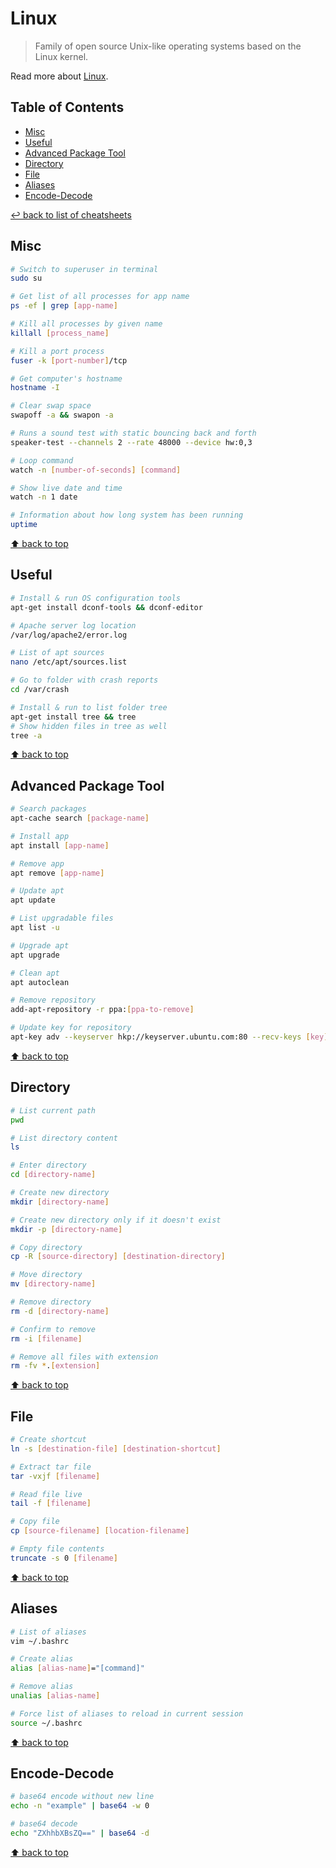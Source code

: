 # Linux
> Family of open source Unix-like operating systems based on the Linux kernel.

Read more about [Linux](https://www.linux.org/).

## Table of Contents

* [Misc](#misc)
* [Useful](#useful)
* [Advanced Package Tool](#advanced-package-tool)
* [Directory](#directory)
* [File](#file)
* [Aliases](#aliases)
* [Encode-Decode](#encode-decode)

[↩ back to list of cheatsheets](README.md#list-of-cheatsheets)

## Misc

```bash
# Switch to superuser in terminal
sudo su

# Get list of all processes for app name
ps -ef | grep [app-name]

# Kill all processes by given name
killall [process_name]

# Kill a port process
fuser -k [port-number]/tcp

# Get computer's hostname
hostname -I

# Clear swap space
swapoff -a && swapon -a

# Runs a sound test with static bouncing back and forth
speaker-test --channels 2 --rate 48000 --device hw:0,3

# Loop command
watch -n [number-of-seconds] [command]

# Show live date and time
watch -n 1 date

# Information about how long system has been running
uptime
```

[⬆ back to top](#table-of-contents)

## Useful

```bash
# Install & run OS configuration tools
apt-get install dconf-tools && dconf-editor

# Apache server log location
/var/log/apache2/error.log

# List of apt sources
nano /etc/apt/sources.list

# Go to folder with crash reports
cd /var/crash

# Install & run to list folder tree
apt-get install tree && tree
# Show hidden files in tree as well
tree -a
```

[⬆ back to top](#table-of-contents)

## Advanced Package Tool

```bash
# Search packages
apt-cache search [package-name]

# Install app
apt install [app-name]

# Remove app
apt remove [app-name]

# Update apt
apt update

# List upgradable files
apt list -u

# Upgrade apt
apt upgrade

# Clean apt
apt autoclean

# Remove repository
add-apt-repository -r ppa:[ppa-to-remove]

# Update key for repository
apt-key adv --keyserver hkp://keyserver.ubuntu.com:80 --recv-keys [key]
```

[⬆ back to top](#table-of-contents)

## Directory

```bash
# List current path
pwd

# List directory content
ls

# Enter directory
cd [directory-name]

# Create new directory
mkdir [directory-name]

# Create new directory only if it doesn't exist
mkdir -p [directory-name]

# Copy directory
cp -R [source-directory] [destination-directory]

# Move directory
mv [directory-name]

# Remove directory
rm -d [directory-name]

# Confirm to remove
rm -i [filename]

# Remove all files with extension
rm -fv *.[extension]
```

[⬆ back to top](#table-of-contents)

## File

```bash
# Create shortcut
ln -s [destination-file] [destination-shortcut]

# Extract tar file
tar -vxjf [filename]

# Read file live
tail -f [filename]

# Copy file
cp [source-filename] [location-filename]

# Empty file contents
truncate -s 0 [filename]
```

[⬆ back to top](#table-of-contents)

## Aliases

```bash
# List of aliases
vim ~/.bashrc

# Create alias
alias [alias-name]="[command]"

# Remove alias
unalias [alias-name]

# Force list of aliases to reload in current session
source ~/.bashrc
```

[⬆ back to top](#table-of-contents)

## Encode-Decode

```bash
# base64 encode without new line
echo -n "example" | base64 -w 0

# base64 decode
echo "ZXhhbXBsZQ==" | base64 -d
```

[⬆ back to top](#table-of-contents)
